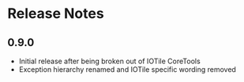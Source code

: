 # Release Notes

## 0.9.0

- Initial release after being broken out of IOTile CoreTools
- Exception hierarchy renamed and IOTile specific wording removed
